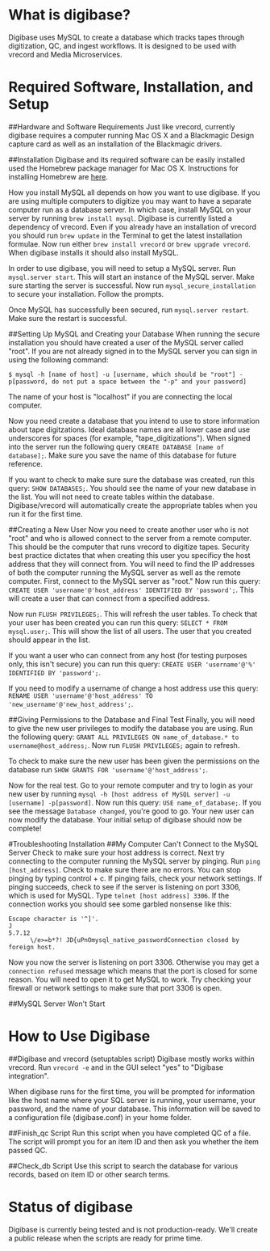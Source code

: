# What is digibase?
Digibase uses MySQL to create a database which tracks tapes through digitization, QC, and ingest workflows. It is designed to be used with vrecord and Media Microservices.  

# Required Software, Installation, and Setup
##Hardware and Software Requirements
Just like vrecord, currently digibase requires a computer running Mac OS X and a Blackmagic Design capture card as well as an installation of the Blackmagic drivers. 

##Installation
Digibase and its required software can be easily installed used the Homebrew package manager for Mac OS X. Instructions for installing Homebrew are [here](http://brew.sh). 

How you install MySQL all depends on how you want to use digibase. If you are using multiple computers to digitize you may want to have a separate computer run as a database server. In which case, install MySQL on your server by running `brew install mysql`. 
Digibase is currently listed a dependency of vrecord. Even if you already have an installation of vrecord you should run `brew update` in the Terminal to get the latest installation formulae. Now run either `brew install vrecord` or `brew upgrade vrecord`. When digibase installs it should also install MySQL.  

In order to use digibase, you will need to setup a MySQL server.  Run `mysql.server start`. This will start an instance of the MySQL server. Make sure starting the server is successful. Now run `mysql_secure_installation` to secure your installation. Follow the prompts. 

Once MySQL has successfully been secured, run `mysql.server restart`. Make sure the restart is successful.

##Setting Up MySQL and Creating your Database
When running the secure installation you should have created a user of the MySQL server called "root". If you are not already signed in to the MySQL server you can sign in using the following command:
```
$ mysql -h [name of host] -u [username, which should be "root"] -p[password, do not put a space between the "-p" and your password]
```
The name of your host is "localhost" if you are connecting the local computer. 

Now you need create a database that you intend to use to store information about tape digitzations. Ideal database names are all lower case and use underscores for spaces (for example, "tape_digitizations"). When signed into the server run the following query `CREATE DATABASE [name of database];`. Make sure you save the name of this database for future reference. 

If you want to check to make sure sure the database was created, run this query: `SHOW DATABASES;`. You should see the name of your new database in the list. You will not need to create tables within the database. Digibase/vrecord will automatically create the appropriate tables when you run it for the first time.  

##Creating a New User
Now you need to create another user who is not "root" and who is allowed connect to the server from a remote computer. This should be the computer that runs vrecord to digitize tapes. Security best practice dictates that when creating this user you specificy the host address that they will connect from. You will need to find the IP addresses of both the computer running the MySQL server as well as the remote computer. First, connect to the MySQL server as "root." Now run this query: `CREATE USER 'username'@'host_address' IDENTIFIED BY 'password';`. This will create a user that can connect from a specified address. 

Now run `FLUSH PRIVILEGES;`. This will refresh the user tables. To check that your user has been created you can run this query: `SELECT * FROM mysql.user;`. This will show the list of all users. The user that you created should appear in the list.   

If you want a user who can connect from any host (for testing purposes only, this isn't secure) you can run this query: `CREATE USER 'username'@'%' IDENTIFIED BY 'password';`. 

If you need to modify a username of change a host address use this query: `RENAME USER 'username'@'host_address' TO 'new_username'@'new_host_address';`.

##Giving Permissions to the Database and Final Test
Finally, you will need to give the new user privileges to modify the database you are using. Run the following query: `GRANT ALL PRIVILEGES ON name_of_database.* to username@host_address;`. Now run `FLUSH PRIVILEGES;` again to refresh. 

To check to make sure the new user has been given the permissions on the database run `SHOW GRANTS FOR 'username'@'host_address';`. 

Now for the real test. Go to your remote computer and try to login as your new user by running `mysql -h [host address of MySQL server] -u [username] -p[password]`. Now run this query: `USE name_of_database;`. If you see the message `Database changed`, you're good to go. Your new user can now modify the database. Your initial setup of digibase should now be complete!

#Troubleshooting Installation
##My Computer Can't Connect to the MySQL Server
Check to make sure your host address is correct. Next try connecting to the computer running the MySQL server by pinging. Run `ping [host_address]`. Check to make sure there are no errors. You can stop pinging by typing control + c. If pinging fails, check your network settings. If pinging succeeds, check to see if the server is listening on port 3306, which is used for MySQL. Type `telnet [host address] 3306`. If the connection works you should see some garbled nonsense like this: 
```
Escape character is '^]'.
J
5.7.12
      \/e>=b*?! JD{uPnOmysql_native_passwordConnection closed by foreign host.
```
Now you now the server is listening on port 3306. Otherwise you may get a `connection refused` message which means that the port is closed for some reason. You will need to open it to get MySQL to work. Try checking your firewall or network settings to make sure that port 3306 is open. 

##MySQL Server Won't Start

# How to Use Digibase
##Digibase and vrecord (setuptables script)
Digibase mostly works within vrecord. Run `vrecord -e` and in the GUI select "yes" to "Digibase integration".

When digibase runs for the first time, you will be prompted for information like the host name where your SQL server is running, your username, your password, and the name of your database. This information will be saved to a configuration file (digibase.conf) in your home folder. 

##Finish_qc Script
Run this script when you have completed QC of a file. The script will prompt you for an item ID and then ask you whether the item passed QC.

##Check_db Script
Use this script to search the database for various records, based on item ID or other search terms.

# Status of digibase 
Digibase is currently being tested and is not production-ready. We'll create a public release when the scripts are ready for prime time. 
